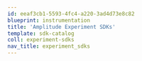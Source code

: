 ```yaml
---
id: eeaf3cb1-5593-4fc4-a220-3ad4d73e8c82
blueprint: instrumentation
title: 'Amplitude Experiment SDKs'
template: sdk-catalog
coll: experiment-sdks
nav_title: experiment_sdks
---
```

